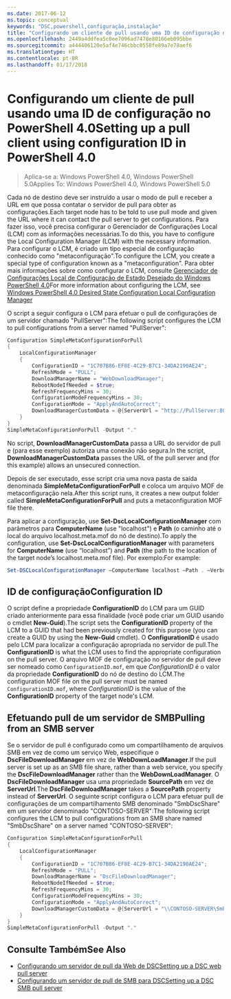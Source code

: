 ```yaml
---
ms.date: 2017-06-12
ms.topic: conceptual
keywords: "DSC,powershell,configuração,instalação"
title: "Configurando um cliente de pull usando uma ID de configuração no PowerShell 4.0"
ms.openlocfilehash: 2449a4ddfea5c0ee7096ad7478e80166eb095bbe
ms.sourcegitcommit: a444406120e5af4e746cbbc0558fe89a7e78aef6
ms.translationtype: HT
ms.contentlocale: pt-BR
ms.lasthandoff: 01/17/2018
---
```

# <a name="setting-up-a-pull-client-using-configuration-id-in-powershell-40"></a><span data-ttu-id="508a4-103">Configurando um cliente de pull usando uma ID de configuração no PowerShell 4.0</span><span class="sxs-lookup"><span data-stu-id="508a4-103">Setting up a pull client using configuration ID in PowerShell 4.0</span></span>

><span data-ttu-id="508a4-104">Aplica-se a: Windows PowerShell 4.0, Windows PowerShell 5.0</span><span class="sxs-lookup"><span data-stu-id="508a4-104">Applies To: Windows PowerShell 4.0, Windows PowerShell 5.0</span></span>

<span data-ttu-id="508a4-105">Cada nó de destino deve ser instruído a usar o modo de pull e receber a URL em que possa contatar o servidor de pull para obter as configurações.</span><span class="sxs-lookup"><span data-stu-id="508a4-105">Each target node has to be told to use pull mode and given the URL where it can contact the pull server to get configurations.</span></span> <span data-ttu-id="508a4-106">Para fazer isso, você precisa configurar o Gerenciador de Configurações Local (LCM) com as informações necessárias.</span><span class="sxs-lookup"><span data-stu-id="508a4-106">To do this, you have to configure the Local Configuration Manager (LCM) with the necessary information.</span></span> <span data-ttu-id="508a4-107">Para configurar o LCM, é criado um tipo especial de configuração conhecido como "metaconfiguração".</span><span class="sxs-lookup"><span data-stu-id="508a4-107">To configure the LCM, you create a special type of configuration known as a "metaconfiguration".</span></span> <span data-ttu-id="508a4-108">Para obter mais informações sobre como configurar o LCM, consulte [Gerenciador de Configurações Local de Configuração de Estado Desejado do Windows PowerShell 4.0](metaConfig4.md)</span><span class="sxs-lookup"><span data-stu-id="508a4-108">For more information about configuring the LCM, see [Windows PowerShell 4.0 Desired State Configuration Local Configuration Manager](metaConfig4.md)</span></span>

<span data-ttu-id="508a4-109">O script a seguir configura o LCM para efetuar o pull de configurações de um servidor chamado "PullServer":</span><span class="sxs-lookup"><span data-stu-id="508a4-109">The following script configures the LCM to pull configurations from a server named "PullServer":</span></span>

```powershell
Configuration SimpleMetaConfigurationForPull 
{ 
    LocalConfigurationManager 
    { 
        ConfigurationID = "1C707B86-EF8E-4C29-B7C1-34DA2190AE24";
        RefreshMode = "PULL";
        DownloadManagerName = "WebDownloadManager";
        RebootNodeIfNeeded = $true;
        RefreshFrequencyMins = 30;
        ConfigurationModeFrequencyMins = 30; 
        ConfigurationMode = "ApplyAndAutoCorrect";
        DownloadManagerCustomData = @{ServerUrl = "http://PullServer:8080/PSDSCPullServer/PSDSCPullServer.svc"; AllowUnsecureConnection = “TRUE”}
    } 
} 
SimpleMetaConfigurationForPull -Output "."
```

<span data-ttu-id="508a4-110">No script, **DownloadManagerCustomData** passa a URL do servidor de pull e (para esse exemplo) autoriza uma conexão não segura.</span><span class="sxs-lookup"><span data-stu-id="508a4-110">In the script, **DownloadManagerCustomData** passes the URL of the pull server and (for this example) allows an unsecured connection.</span></span> 

<span data-ttu-id="508a4-111">Depois de ser executado, esse script cria uma nova pasta de saída denominada **SimpleMetaConfigurationForPull** e coloca um arquivo MOF de metaconfiguração nela.</span><span class="sxs-lookup"><span data-stu-id="508a4-111">After this script runs, it creates a new output folder called **SimpleMetaConfigurationForPull** and puts a metaconfiguration MOF file there.</span></span>

<span data-ttu-id="508a4-112">Para aplicar a configuração, use **Set-DscLocalConfigurationManager** com parâmetros para **ComputerName** (use "localhost") e **Path** (o caminho até o local do arquivo localhost.meta.mof do nó de destino).</span><span class="sxs-lookup"><span data-stu-id="508a4-112">To apply the configuration, use **Set-DscLocalConfigurationManager** with parameters for **ComputerName** (use “localhost”) and **Path** (the path to the location of the target node’s localhost.meta.mof file).</span></span> <span data-ttu-id="508a4-113">Por exemplo:</span><span class="sxs-lookup"><span data-stu-id="508a4-113">For example:</span></span> 
```powershell
Set-DSCLocalConfigurationManager –ComputerName localhost –Path . –Verbose.
```

## <a name="configuration-id"></a><span data-ttu-id="508a4-114">ID de configuração</span><span class="sxs-lookup"><span data-stu-id="508a4-114">Configuration ID</span></span>
<span data-ttu-id="508a4-115">O script define a propriedade **ConfigurationID** do LCM para um GUID criado anteriormente para essa finalidade (você pode criar um GUID usando o cmdlet **New-Guid**).</span><span class="sxs-lookup"><span data-stu-id="508a4-115">The script sets the **ConfigurationID** property of the LCM to a GUID that had been previously created for this purpose (you can create a GUID by using the **New-Guid** cmdlet).</span></span> <span data-ttu-id="508a4-116">O **ConfigurationID** é usado pelo LCM para localizar a configuração apropriada no servidor de pull.</span><span class="sxs-lookup"><span data-stu-id="508a4-116">The **ConfigurationID** is what the LCM uses to find the appropriate configuration on the pull server.</span></span> <span data-ttu-id="508a4-117">O arquivo MOF de configuração no servidor de pull deve ser nomeado como `ConfigurationID.mof`, em que *ConfigurationID* é o valor da propriedade **ConfigurationID** do nó de destino do LCM.</span><span class="sxs-lookup"><span data-stu-id="508a4-117">The configuration MOF file on the pull server must be named `ConfigurationID.mof`, where *ConfigurationID* is the value of the **ConfigurationID** property of the target node's LCM.</span></span>

## <a name="pulling-from-an-smb-server"></a><span data-ttu-id="508a4-118">Efetuando pull de um servidor de SMB</span><span class="sxs-lookup"><span data-stu-id="508a4-118">Pulling from an SMB server</span></span>

<span data-ttu-id="508a4-119">Se o servidor de pull é configurado como um compartilhamento de arquivos SMB em vez de como um serviço Web, especifique o **DscFileDownloadManager** em vez de **WebDownLoadManager**.</span><span class="sxs-lookup"><span data-stu-id="508a4-119">If the pull server is set up as an SMB file share, rather than a web service, you specify the **DscFileDownloadManager** rather than the **WebDownLoadManager**.</span></span>
<span data-ttu-id="508a4-120">O **DscFileDownloadManager** usa uma propriedade **SourcePath** em vez de **ServerUrl**.</span><span class="sxs-lookup"><span data-stu-id="508a4-120">The **DscFileDownloadManager** takes a **SourcePath** property instead of **ServerUrl**.</span></span> <span data-ttu-id="508a4-121">O seguinte script configura o LCM para efetuar pull de configurações de um compartilhamento SMB denominado "SmbDscShare" em um servidor denominado "CONTOSO-SERVER":</span><span class="sxs-lookup"><span data-stu-id="508a4-121">The following script configures the LCM to pull configurations from an SMB share named "SmbDscShare" on a server named "CONTOSO-SERVER":</span></span>

```powershell
Configuration SimpleMetaConfigurationForPull 
{ 
    LocalConfigurationManager 
    { 
        ConfigurationID = "1C707B86-EF8E-4C29-B7C1-34DA2190AE24";
        RefreshMode = "PULL";
        DownloadManagerName = "DscFileDownloadManager";
        RebootNodeIfNeeded = $true;
        RefreshFrequencyMins = 30;
        ConfigurationModeFrequencyMins = 30; 
        ConfigurationMode = "ApplyAndAutoCorrect";
        DownloadManagerCustomData = @{ServerUrl = "\\CONTOSO-SERVER\SmbDscShare"}
    } 
} 
SimpleMetaConfigurationForPull -Output "."
```

## <a name="see-also"></a><span data-ttu-id="508a4-122">Consulte Também</span><span class="sxs-lookup"><span data-stu-id="508a4-122">See Also</span></span>

- [<span data-ttu-id="508a4-123">Configurando um servidor de pull da Web de DSC</span><span class="sxs-lookup"><span data-stu-id="508a4-123">Setting up a DSC web pull server</span></span>](pullServer.md)
- [<span data-ttu-id="508a4-124">Configurando um servidor de pull de SMB para DSC</span><span class="sxs-lookup"><span data-stu-id="508a4-124">Setting up a DSC SMB pull server</span></span>](pullServerSMB.md)

